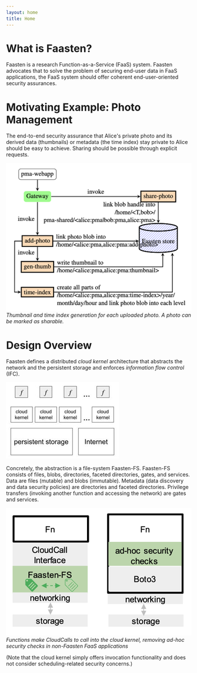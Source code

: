 ```yaml
---
layout: home
title: Home
---
```

<style>
img[src*='#center']{
    display: block;
    margin: auto auto;
    width: 50%;
}
</style>

# What is Faasten?
Faasten is a research Function-as-a-Service (FaaS) system. Faasten advocates that to solve the problem
of securing end-user data in FaaS applications,
the FaaS system should offer coherent end-user-oriented security assurances.

# Motivating Example: Photo Management
The end-to-end security assurance that Alice's private photo and its derived data (thumbnails) or metadata (the time index)
stay private to Alice should be easy to achieve. Sharing should be possible through explicit requests.

![photo management](assets/images/pma.png#center)
*Thumbnail and time index generation for each uploaded photo. A photo can be marked as sharable.*

# Design Overview
Faasten defines a distributed *cloud kernel* architecture that
abstracts the network and the persistent storage and enforces *information flow control*
(IFC).

![the distributed cloud kernel architecture](assets/images/distributed-cloud-kernel.jpeg#center)

Concretely, the abstraction is a file-system Faasten-FS. Faasten-FS consists of files, blobs, directories,
faceted directories, gates, and services. Data are files (mutable) and blobs (immutable). Metadata (data discovery
and data security policies) are directories and faceted directories. Privilege transfers (invoking another function
and accessing the network) are gates and services.

![cloudcall vs boto3](assets/images/cloudcall-vs-boto3.png#center)
*Functions make CloudCalls to call into the cloud kernel, removing ad-hoc security checks in non-Faasten
FaaS applications*

(Note that the cloud kernel simply offers invocation functionality and does not
consider scheduling-related security concerns.)
